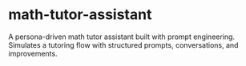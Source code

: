 # math-tutor-assistant
A persona-driven math tutor assistant built with prompt engineering. Simulates a tutoring flow with structured prompts, conversations, and improvements.
